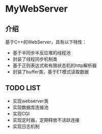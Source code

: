 # MyWebServer
## 介绍
基于C++的WebServer，具有以下特性：
- 基于半同步半反应堆的线程池
- 封装了线程同步机制类
- 基于正则表达式和有限状态机的http解析器
- 封装了buffer类，基于ET模式读取数据

## TODO LIST
- 实现webserver类
- 实现数据库连接池
- 实现CGI
- 实现定时器，定期释放不活跃连接
- 实现日志机制
